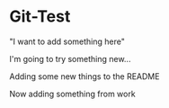 Git-Test
========

"I want to add something here"

I'm going to try something new...


Adding some new things to the README

Now adding something from work